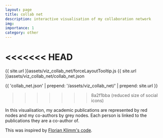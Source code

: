 ```yaml
---
layout: page
title: collab net
description: interactive visualisation of my collaboration network
img:
importance: 1
category: other
---
```


<<<<<<< HEAD
=======

{{ site.url }}assets/viz_collab_net/forceLayoutTooltip.js
{{ site.url }}assets/viz_collab_net/collab_net.json

{{ 'collab_net.json' | prepend: '/assets/viz_collab_net/' | prepend: site.url }}


>>>>>>> 8a2f1bba (reduced size of social icons)
<style>

.links line {
  stroke: #999;
  stroke-opacity: 0.6;
}

.nodes circle {
  stroke: #000;
  stroke-width: 1.5px;
}


div.tooltip {
    position: absolute;
    text-align: center;
    padding: 2px;
    font: 20px sans-serif;
    background: lightgray;
    border: 0px;
    border-radius: 8px;
    pointer-events: none;
}


}

</style>

In this visualisation, my academic publications are represented by red nodes and my co-authors by grey nodes. 
Each person is linked to the publications they are a co-author of.

This was inspired by [Florian Klimm's code](https://github.com/floklimm/collaborationNetworkIllustration).

<!--into this svg the illustration will be drawn -->
<svg width="500" height="500"></svg>


<!--  we call the d3 library -->
<script src="https://d3js.org/d3.v4.min.js"></script>
<!-- <script type="text/javascript" src="../assets/viz_collab_net/d3.v4.min.js"></script> -->


<!--  this script does all the actual work -->
<script type="text/javascript" src="{{ site.url }}assets/viz_collab_net/forceLayoutTooltip.js"></script>
